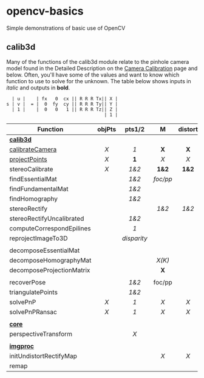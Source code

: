# opencv-basics
Simple demonstrations of basic use of OpenCV

## calib3d
Many of the functions of the calib3d module relate to the pinhole camera model found in the Detailed Description on the
[Camera Calibration](http://docs.opencv.org/3.2.0/d9/d0c/group__calib3d.html) page and below.  Often, you'll have some of the values and want to know which function to use to solve for the unknown.  The table below shows inputs in *italic* and outputs in **bold**.


```
  | u |    | fx   0  cx || R R R Tx|| X |
s | v |  = |  0  fy  cy || R R R Ty|| Y |
  | 1 |    |  0   0   1 || R R R Tz|| Z |
                                    | 1 |
```


| Function           | objPts           | pts1/2  | M  | distort | R | T | E | F | H | R1/R2 | P1/P2 | Q | misc
| ------------------ |:-------------:|:-----:|:------:|:-----:|:--:|:--:| -- | -- | -- | -- | -- | -- | ----
| **[calib3d](http://docs.opencv.org/3.2.0/d9/d0c/group__calib3d.html)**
| [calibrateCamera](http://docs.opencv.org/3.2.0/d9/d0c/group__calib3d.html#ga3207604e4b1a1758aa66acb6ed5aa65d)    | *X*   | *1* | **X** | **X** | **X** | **X** |
| [projectPoints](http://docs.opencv.org/3.2.0/d9/d0c/group__calib3d.html#ga1019495a2c8d1743ed5cc23fa0daff8c)      | *X*   | **1** | *X* | *X* | *X* | *X*
| stereoCalibrate    | *X*   | *1&2* | **1&2** | **1&2** | **X** | **X** | **X** | **X**
| findEssentialMat   |       | *1&2*  | *foc/pp* |  |  |  | **X** |
| findFundamentalMat   |       | *1&2*  |  |  |  |  |  | **X** |
| findHomography   |       | *1&2*  |  |  |  |  |  |  | **X** |
| stereoRectify   |     |  | *1&2*  |*1&2*  | *X* | *X*  |  |  |  | **1&2** | **1&2** | **X** |
| stereoRectifyUncalibrated |  | *1&2*  |  |  |  |  |  | *X* | **1&2**
| computeCorrespondEpilines |  | *1*  |  |  |  |  |  | *X* 
| reprojectImageTo3D |  | *disparity* |  |  |  |  |  |  |  |  |  | *X* | **image3d**
|  |  |  |  |  |  |  |  |  |  |  |  |  | 
| decomposeEssentialMat |  |  |  |  | *1&2* | *X* | **X** |  |  |  |  |  | 
| decomposeHomographyMat |  |  | *X(K)* |  | **multiple** | **multiple** |  |  | *X* |  |  |  | 
| decomposeProjectionMatrix |  |  | **X** |  | **X** | **X** |  |  |  |  | *P* |  | 
|  |  |  |  |  |  |  |  |  |  |  |  |  | 
| recoverPose |  | *1&2* | foc/pp |  | **X** | **X** | *X* |  |  |  |  |  | 
| triangulatePoints |  | *1&2* |  |  |  |  |  |  |  |  | *P1&P2* |  | **points4D**
| solvePnP | *X* | *1* | *X* | *X* | **X** | **X** |  |  |  |  |  |  | 
| solvePnPRansac | *X* | *1* | *X* | *X* | **X** | **X** |  |  |  |  |  |  | 
|   |  |  |  |  |  |  |  |  |  |  |  |  | 
| **[core](http://docs.opencv.org/3.2.0/d0/de1/group__core.html)**
| perspectiveTransform |  | *X* |  |  |  |  |  |  | *X* |  |  |  | **points**
|   |  |  |  |  |  |  |  |  |  |  |  |  | 
| **[imgproc](http://docs.opencv.org/3.2.0/d7/dbd/group__imgproc.html)**
| initUndistortRectifyMap |  |  | *X* | *X* |  |  |  |  |  | *X* | *X* |  | **mapx/y**
| remap |  |  |  |  |  |  |  |  |  |  |  |  |


